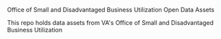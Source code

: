 Office of Small and Disadvantaged Business Utilization Open Data Assets

This repo holds data assets from VA's Office of Small and Disadvantaged Business Utilization

